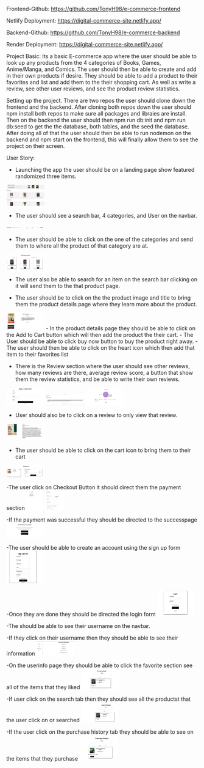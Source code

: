 Frontend-Github: https://github.com/TonyH98/e-commerce-frontend

Netlify Deployment: https://digital-commerce-site.netlify.app/

Backend-Github: https://github.com/TonyH98/e-commerce-backend

Render Deployment: https://digital-commerce-site.netlify.app/


Project Basic:
Its a basic E-commerce app where the user should be able to look up any products from the 4 categories of Books, Games, Anime/Manga, and Comics. The user should then be able to create and add in their own products if desire. They should be able to add a product to their favorites and list and add them to the their shopping cart. As well as write a review, see other user reviews, and see the product review statistics. 

Setting up the project. 
There are two repos the user should clone down the frontend and the backend. After cloning both repos down the user should npm install both repos to make sure all packages and libraies are install. Then on the backend the user should then npm run db:init and npm run db:seed to get the the database, both tables, and the seed the database. After doing all of that the user should then be able to run nodemon on the backend and npm start on the frontend, this will finally allow them to see the project on their screen. 

User Story: 
-  Launching the app the user should be on a landing page show featured randomized three items.

<img src="/screenshots/LandingPage.png" width="100">


- The user should see a search bar, 4 categories, and User on the navbar.
<img src="/screenshots/NavBar.png" width="100">

- The user should be able to click on the one of the categories and send them to where all the product of that category are at. 
<img src="/screenshots/Category.png" width="100">

- The user also be able to search for an item on the search bar clicking on it will send them to the that product page. 

- The user should be to click on the the product image and title to bring them the product details page where they learn more about the product. 
<img src="/screenshots/ProductDetail.png" width="100">
- In the product details page they should be able to click on the Add to Cart button which will then add the product the their cart.
- The User should be able to click buy now button to buy the product right away.
- The user should then be able to click on the heart icon which then add that item to their favorites list 


- There is the Review section where the user should see other reviews, how many reviews are there, average review score, a button that show them the review statistics, and be able to write their own reviews. 
<img src="/screenshots/ReviewForm.png" width="100"> 
<img src="/screenshots/ReviewSection.png" width="100"> 
<img src="/screenshots/chart.png" width="100">


- User should also be to click on a review to only view that review.
<img src="/screenshots/reviewcontent.png" width="100">



- The user should be able to click on the cart icon to bring them to their cart

<img src="/screenshots/CartSection.png" width="100">

-The user click on Checkout Button it should direct them the payment section
<img src="/screenshots/PaymentForm.png" width="100">

-If the payment was successful they should be directed to the successpage
<img src="/screenshots/Success.png" width="100">

-The user should be able to create an account using the sign up form
<img src="/screenshots/SignupForm.png" width="100">

-Once they are done they should be directed the login form
<img src="/screenshots/LoginForm.png" width="100">

-The should be able to see their username on the navbar. 

-If they click on their username then they should be able to see their information
<img src="/screenshots/UserInfo.png" width="100">

-On the userinfo page they should be able to click the favorite section see all of the items that they liked
<img src="/screenshots/Favorite.png" width="100">

-If user click on the search tab then they should see all the productst that the user click on or searched
<img src="/screenshots/SearchHistory.png" width="100">

-If the user click on the purchase history tab they should be able to see on the items that they purchase
<img src="/screenshots/PurchaseHistory.png" width="100">